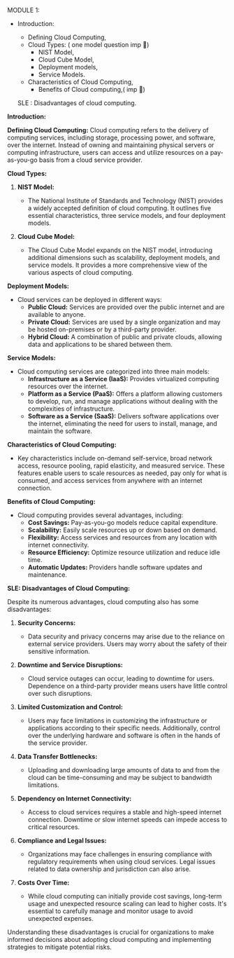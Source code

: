 MODULE 1:

- Introduction:

  - Defining Cloud Computing,
  - Cloud Types: ( one model question imp 🚀)
    - NIST Model,
    - Cloud Cube Model,
    - Deployment models,
    - Service Models.
  - Characteristics of Cloud Computing,
    - Benefits of Cloud computing,( imp 🚀)

  SLE : Disadvantages of cloud computing.

**Introduction:**

**Defining Cloud Computing:**
Cloud computing refers to the delivery of computing services, including storage, processing power, and software, over the internet. Instead of owning and maintaining physical servers or computing infrastructure, users can access and utilize resources on a pay-as-you-go basis from a cloud service provider.

**Cloud Types:**

1. **NIST Model:**
   - The National Institute of Standards and Technology (NIST) provides a widely accepted definition of cloud computing. It outlines five essential characteristics, three service models, and four deployment models.

2. **Cloud Cube Model:**
   - The Cloud Cube Model expands on the NIST model, introducing additional dimensions such as scalability, deployment models, and service models. It provides a more comprehensive view of the various aspects of cloud computing.

**Deployment Models:**
   - Cloud services can be deployed in different ways:
     - **Public Cloud:** Services are provided over the public internet and are available to anyone.
     - **Private Cloud:** Services are used by a single organization and may be hosted on-premises or by a third-party provider.
     - **Hybrid Cloud:** A combination of public and private clouds, allowing data and applications to be shared between them.

**Service Models:**
   - Cloud computing services are categorized into three main models:
     - **Infrastructure as a Service (IaaS):** Provides virtualized computing resources over the internet.
     - **Platform as a Service (PaaS):** Offers a platform allowing customers to develop, run, and manage applications without dealing with the complexities of infrastructure.
     - **Software as a Service (SaaS):** Delivers software applications over the internet, eliminating the need for users to install, manage, and maintain the software.

**Characteristics of Cloud Computing:**
   - Key characteristics include on-demand self-service, broad network access, resource pooling, rapid elasticity, and measured service. These features enable users to scale resources as needed, pay only for what is consumed, and access services from anywhere with an internet connection.

**Benefits of Cloud Computing:**
   - Cloud computing provides several advantages, including:
     - **Cost Savings:** Pay-as-you-go models reduce capital expenditure.
     - **Scalability:** Easily scale resources up or down based on demand.
     - **Flexibility:** Access services and resources from any location with internet connectivity.
     - **Resource Efficiency:** Optimize resource utilization and reduce idle time.
     - **Automatic Updates:** Providers handle software updates and maintenance.

**SLE: Disadvantages of Cloud Computing:**

Despite its numerous advantages, cloud computing also has some disadvantages:

1. **Security Concerns:**
   - Data security and privacy concerns may arise due to the reliance on external service providers. Users may worry about the safety of their sensitive information.

2. **Downtime and Service Disruptions:**
   - Cloud service outages can occur, leading to downtime for users. Dependence on a third-party provider means users have little control over such disruptions.

3. **Limited Customization and Control:**
   - Users may face limitations in customizing the infrastructure or applications according to their specific needs. Additionally, control over the underlying hardware and software is often in the hands of the service provider.

4. **Data Transfer Bottlenecks:**
   - Uploading and downloading large amounts of data to and from the cloud can be time-consuming and may be subject to bandwidth limitations.

5. **Dependency on Internet Connectivity:**
   - Access to cloud services requires a stable and high-speed internet connection. Downtime or slow internet speeds can impede access to critical resources.

6. **Compliance and Legal Issues:**
   - Organizations may face challenges in ensuring compliance with regulatory requirements when using cloud services. Legal issues related to data ownership and jurisdiction can also arise.

7. **Costs Over Time:**
   - While cloud computing can initially provide cost savings, long-term usage and unexpected resource scaling can lead to higher costs. It's essential to carefully manage and monitor usage to avoid unexpected expenses.

Understanding these disadvantages is crucial for organizations to make informed decisions about adopting cloud computing and implementing strategies to mitigate potential risks.